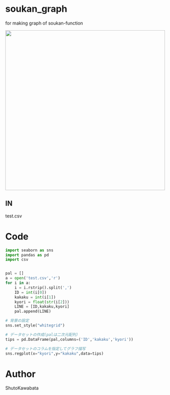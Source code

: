 # soukan_graph
for making  graph of soukan-function


<img src="https://github.com/shutokawabata0723/soukan_graph/blob/master/graph_soukan.png" width="500px">

## IN
test.csv

# Code
```python
import seaborn as sns
import pandas as pd
import csv


pal = []
a = open('test.csv','r')
for i in a:
    i = i.rstrip().split(',')
    ID = int(i[0])
    kakaku = int(i[1])
    kyori = float(str(i[2]))
    LINE = [ID,kakaku,kyori]
    pal.append(LINE)

# 背景の設定
sns.set_style("whitegrid")

# データセットの作成(palは二次元配列）
tips = pd.DataFrame(pal,columns=('ID','kakaku','kyori'))

# データセットのコラムを指定してグラフ描写
sns.regplot(x="kyori",y="kakaku",data=tips)
```



# Author
ShutoKawabata
